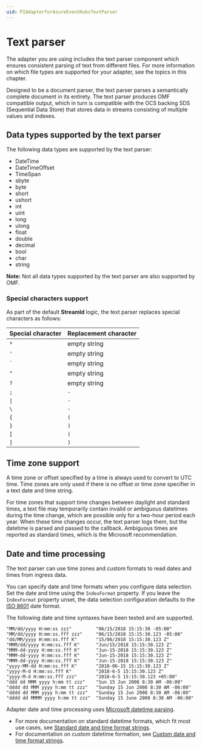 ```yaml
---
uid: PIAdapterforAzureEventHubsTextParser
---
```



# Text parser

The adapter you are using includes the text parser component which ensures consistent parsing of text from different files. For more information on which file types are supported for your adapter, see the topics in this chapter.

Designed to be a document parser, the text parser parses a semantically complete document in its entirety.
The text parser produces OMF compatible output, which in turn is compatible with the OCS backing SDS (Sequential Data Store) that stores data in streams consisting of multiple values and indexes.

## Data types supported by the text parser

The following data types are supported by the text parser:

* DateTime
* DateTimeOffset
* TimeSpan
* sbyte
* byte
* short
* ushort
* int
* uint
* long
* ulong
* float
* double
* decimal
* bool
* char
* string

**Note:** Not all data types supported by the text parser are also supported by OMF.

### Special characters support

As part of the default **StreamId** logic, the text parser replaces special characters as follows:

Special character | Replacement character |
---------|----------|
 `*` | empty string |
 `'` | empty string |
`` ` `` | empty string |
`"` | empty string |
 `?` | empty string |
`;` | `-`|
`\|` | `-` |
`\` | `-` |
`{` | `(`|
`}` | `)` |
`[` | `(`|
`]` | `)` |

## Time zone support

A time zone or offset specified by a time is always used to convert to UTC time. Time zones are only used if there is no offset or time zone specifier in a text date and time string.

For time zones that support time changes between daylight and standard times, a text file may temporarily contain invalid or ambiguous datetimes during the time change, which are possible only for a two-hour period each year. When these time changes occur, the text parser logs them, but the datetime is parsed and passed to the callback. Ambiguous times are reported as standard times, which is the Microsoft recommendation.

## Date and time processing

The text parser can use time zones and custom formats to read dates and times from ingress data.

You can specify date and time formats when you configure data selection. Set the date and time using the `IndexFormat` property. If you leave the `IndexFormat` property unset, the data selection configuration defaults to the [ISO 8601](https://en.wikipedia.org/wiki/ISO_8601) date format.

The following date and time syntaxes have been tested and are supported.

```text
"MM/dd/yyyy H:mm:ss zzz"         "06/15/2018 15:15:30 -05:00"
"MM/dd/yyyy H:mm:ss.fff zzz"     "06/15/2018 15:15:30.123 -05:00"
"dd/MM/yyyy H:mm:ss.fff K"       "15/06/2018 15:15:30.123 Z"
"MMM/dd/yyyy H:mm:ss.fff K"      "Jun/15/2018 15:15:30.123 Z" 
"MMM-dd-yyyy H:mm:ss.fff K"      "Jun-15-2018 15:15:30.123 Z"
"MMM-dd-yyyy H:mm:ss.fff K"      "Jun-15-2018 15:15:30.123 Z"
"MMM-dd-yyyy H:mm:ss.fff K"      "Jun-15-2018 15:15:30.123 Z"
"yyyy-MM-dd H:mm:ss.fff K"       "2018-06-15 15:15:30.123 Z"
"yyyy-M-d H:mm:ss.fff K"         "2018-6-5 15:15:30.123 Z"
"yyyy-M-d H:mm:ss.fff zzz"       "2018-6-5 15:15:30.123 +05:00"
"ddd dd MMM yyyy h:mm tt zzz"    "Sun 15 Jun 2008 8:30 AM -06:00"
"dddd dd MMM yyyy h:mm tt zzz"   "Sunday 15 Jun 2008 8:30 AM -06:00"
"dddd dd MMM yyyy h:mm tt zzz"   "Sunday 15 Jun 2008 8:30 AM -06:00"
"dddd dd MMMM yyyy h:mm tt zzz"  "Sunday 15 June 2008 8:30 AM -06:00" 
```

Adapter date and time processing uses [Microsoft datetime parsing](https://docs.microsoft.com/en-us/dotnet/api/system.datetime.parseexact?view=net-5.0).  

* For more documentation on standard datetime formats, which fit most use cases, see [Standard date and time format strings](https://docs.microsoft.com/en-us/dotnet/standard/base-types/standard-date-and-time-format-strings).
* For documentation on custom datetime formation, see [Custom date and time format strings](https://docs.microsoft.com/en-us/dotnet/standard/base-types/custom-date-and-time-format-strings).